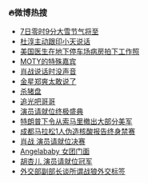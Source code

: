 ### :fire:微博热搜<br>
- <a href="https://s.weibo.com/weibo?q=%237%E6%97%A5%E9%9B%B6%E6%97%B69%E5%88%86%E5%A4%A7%E9%9B%AA%E8%8A%82%E6%B0%94%E5%B0%86%E8%87%B3%23&Refer=new_time">7日零时9分大雪节气将至</a><br>
- <a href="https://s.weibo.com/weibo?q=%23%E6%9D%9C%E6%B7%B3%E4%B8%BB%E5%8A%A8%E8%B7%9F%E5%8D%B0%E5%B0%8F%E5%A4%A9%E8%AF%B4%E8%AF%9D%23&Refer=top">杜淳主动跟印小天说话</a><br>
- <a href="https://s.weibo.com/weibo?q=%23%E7%BE%8E%E5%9B%BD%E5%8C%BB%E7%94%9F%E5%9C%A8%E5%9C%B0%E4%B8%8B%E5%81%9C%E8%BD%A6%E5%9C%BA%E7%97%85%E6%88%BF%E6%8B%8D%E4%B8%8B%E5%B7%A5%E4%BD%9C%E7%85%A7%23&Refer=top">美国医生在地下停车场病房拍下工作照</a><br>
- <a href="https://s.weibo.comjavascript:void(0);">MOTY的特殊嘉宾</a><br>
- <a href="https://s.weibo.com/weibo?q=%23%E8%82%96%E6%88%98%E8%AF%B4%E8%AF%9D%E6%97%B6%E6%B2%A1%E5%A3%B0%E9%9F%B3%23&Refer=top">肖战说话时没声音</a><br>
- <a href="https://s.weibo.com/weibo?q=%23%E9%87%91%E6%98%9F%E9%83%91%E7%88%BD%E5%A4%AA%E6%95%A2%E8%AF%B4%E4%BA%86%23&Refer=top">金星郑爽太敢说了</a><br>
- <a href="https://s.weibo.com/weibo?q=%E6%9D%80%E7%8C%AA%E7%9B%98&Refer=top">杀猪盘</a><br>
- <a href="https://s.weibo.com/weibo?q=%E8%BF%BD%E5%85%89%E5%90%A7%E5%93%A5%E5%93%A5&Refer=top">追光吧哥哥</a><br>
- <a href="https://s.weibo.com/weibo?q=%23%E6%BC%94%E5%91%98%E8%AF%B7%E5%B0%B1%E4%BD%8D%E7%BB%88%E6%9E%81%E7%9B%9B%E5%85%B8%23&Refer=top">演员请就位终极盛典</a><br>
- <a href="https://s.weibo.com/weibo?q=%23%E7%89%B9%E6%9C%97%E6%99%AE%E4%B8%8B%E4%BB%A4%E4%BB%8E%E7%B4%A2%E9%A9%AC%E9%87%8C%E6%92%A4%E5%87%BA%E5%A4%A7%E9%83%A8%E5%88%86%E7%BE%8E%E5%86%9B%23&Refer=top">特朗普下令从索马里撤出大部分美军</a><br>
- <a href="https://s.weibo.com/weibo?q=%23%E6%88%90%E9%83%BD%E9%A9%AC%E6%8B%89%E6%9D%BE1%E4%BA%BA%E4%BC%AA%E9%80%A0%E6%A0%B8%E9%85%B8%E6%8A%A5%E5%91%8A%E7%BB%88%E8%BA%AB%E7%A6%81%E8%B5%9B%23&Refer=top">成都马拉松1人伪造核酸报告终身禁赛</a><br>
- <a href="https://s.weibo.com/weibo?q=%E8%82%96%E6%88%98%20%E6%BC%94%E5%91%98%E8%AF%B7%E5%B0%B1%E4%BD%8D%E5%86%B3%E8%B5%9B&Refer=top">肖战 演员请就位决赛</a><br>
- <a href="https://s.weibo.com/weibo?q=Angelababy%20%E5%A5%B3%E5%9B%A2%E9%97%A8%E9%9D%A2&Refer=top">Angelababy 女团门面</a><br>
- <a href="https://s.weibo.com/weibo?q=%E8%83%A1%E6%9D%8F%E5%84%BF%20%E6%BC%94%E5%91%98%E8%AF%B7%E5%B0%B1%E4%BD%8D%E5%86%A0%E5%86%9B&Refer=top">胡杏儿 演员请就位冠军</a><br>
- <a href="https://s.weibo.com/weibo?q=%23%E5%A4%96%E4%BA%A4%E9%83%A8%E5%89%AF%E9%83%A8%E9%95%BF%E8%B0%88%E6%89%80%E8%B0%93%E6%88%98%E7%8B%BC%E5%A4%96%E4%BA%A4%E6%A0%87%E7%AD%BE%23&Refer=top">外交部副部长谈所谓战狼外交标签</a><br>
